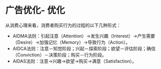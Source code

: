 # 广告优化- 优化

从消费心理来看，消费者购买行为的过程的以下几种形式：

* AIDMA法则：引起注意（Attention）→发生兴趣（Interest）→产生需要（Desire）→加强记忆（Memory）→导致行为（Action）。
* AIDCA法则：注意－知觉阶段；兴起－探索阶段；欲望－评估阶段；确信（Conviction）－决策阶段；购买－行为阶段。
* AIDAS法则：注意→兴趣→欲望→购买→满意（Satisfaction）。